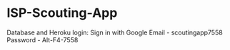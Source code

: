 # ISP-Scouting-App
Database and Heroku login:
Sign in with Google
Email - scoutingapp7558
Password - Alt-F4-7558